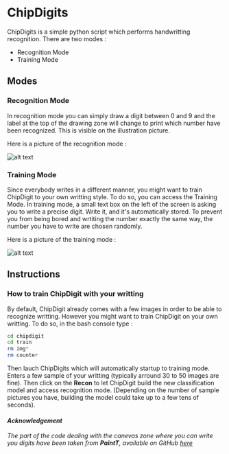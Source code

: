 # ChipDigits
ChipDigits is a simple python script which performs handwritting recognition. There are two modes : 
* Recognition Mode
* Training Mode

## Modes

### Recognition Mode
In recognition mode you can simply draw a digit between 0 and 9 and the label at the top of the drawing zone will change to print which number have been recognized. This is visible on the illustration picture.

Here is a picture of the recognition mode :

![alt text](http://image.noelshack.com/fichiers/2017/11/1489593058-img2.png "Recognition Mode Picture")

### Training Mode
Since everybody writes in a different manner, you might want to train ChipDigit to your own writting style. To do so, you can access the Training Mode. In training mode, a small text box on the left of the screen is asking you to write a precise digit. Write it, and it's automatically stored. To prevent you from being bored and wrtiting the number exactly the same way, the number you have to write are chosen randomly.

Here is a picture of the training mode :

![alt text](http://image.noelshack.com/fichiers/2017/11/1489593058-img3.png "Training Mode Picture")

## Instructions

### How to train ChipDigit with your writting
By default, ChipDigit already comes with a few images in order to be able to recognize writting. However you might want to train ChipDigit on your own writting. To do so, in the bash console type :
```bash
cd chipdigit
cd train
rm img*
rm counter
```
Then lauch ChipDigits which will automatically startup to training mode. Enters a few sample of your writting (typically arround 30 to 50 images are fine). Then click on the **Recon** to let ChipDigit build the new classification model and access recognition mode. (Depending on the number of sample pictures you have, building the model could take up to a few tens of seconds).


#### *Acknowledgement*
*The part of the code dealing with the canevas zone where you can write you digits have been taken from **PaintT**, available on GitHub [here](https://github.com/ChuntaoLu/PainT)*

